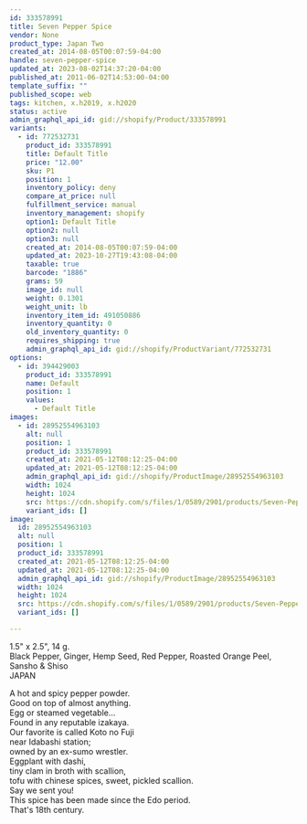 ```yaml
---
id: 333578991
title: Seven Pepper Spice
vendor: None
product_type: Japan Two
created_at: 2014-08-05T00:07:59-04:00
handle: seven-pepper-spice
updated_at: 2023-08-02T14:37:20-04:00
published_at: 2011-06-02T14:53:00-04:00
template_suffix: ""
published_scope: web
tags: kitchen, x.h2019, x.h2020
status: active
admin_graphql_api_id: gid://shopify/Product/333578991
variants:
  - id: 772532731
    product_id: 333578991
    title: Default Title
    price: "12.00"
    sku: P1
    position: 1
    inventory_policy: deny
    compare_at_price: null
    fulfillment_service: manual
    inventory_management: shopify
    option1: Default Title
    option2: null
    option3: null
    created_at: 2014-08-05T00:07:59-04:00
    updated_at: 2023-10-27T19:43:08-04:00
    taxable: true
    barcode: "1886"
    grams: 59
    image_id: null
    weight: 0.1301
    weight_unit: lb
    inventory_item_id: 491050886
    inventory_quantity: 0
    old_inventory_quantity: 0
    requires_shipping: true
    admin_graphql_api_id: gid://shopify/ProductVariant/772532731
options:
  - id: 394429003
    product_id: 333578991
    name: Default
    position: 1
    values:
      - Default Title
images:
  - id: 28952554963103
    alt: null
    position: 1
    product_id: 333578991
    created_at: 2021-05-12T08:12:25-04:00
    updated_at: 2021-05-12T08:12:25-04:00
    admin_graphql_api_id: gid://shopify/ProductImage/28952554963103
    width: 1024
    height: 1024
    src: https://cdn.shopify.com/s/files/1/0589/2901/products/Seven-Peppers-Spice_1_9196153c-5bde-469f-874c-90141ac44916.jpg?v=1620821545
    variant_ids: []
image:
  id: 28952554963103
  alt: null
  position: 1
  product_id: 333578991
  created_at: 2021-05-12T08:12:25-04:00
  updated_at: 2021-05-12T08:12:25-04:00
  admin_graphql_api_id: gid://shopify/ProductImage/28952554963103
  width: 1024
  height: 1024
  src: https://cdn.shopify.com/s/files/1/0589/2901/products/Seven-Peppers-Spice_1_9196153c-5bde-469f-874c-90141ac44916.jpg?v=1620821545
  variant_ids: []

---
```


1.5" x 2.5", 14 g.  
Black Pepper, Ginger, Hemp Seed, Red Pepper, Roasted Orange Peel, Sansho & Shiso  
JAPAN

 <!-- td {border: 1px solid #ccc;}br {mso-data-placement:same-cell;} -->

A hot and spicy pepper powder.  
Good on top of almost anything.  
Egg or steamed vegetable...  
Found in any reputable izakaya.  
Our favorite is called Koto no Fuji  
near Idabashi station;  
owned by an ex-sumo wrestler.  
Eggplant with dashi,  
tiny clam in broth with scallion,  
tofu with chinese spices, sweet, pickled scallion.  
Say we sent you!  
This spice has been made since the Edo period.  
That's 18th century.
